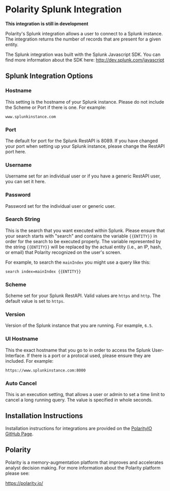 # Polarity Splunk Integration

**This integration is still in development**

Polarity's Splunk integration allows a user to connect to a Splunk instance. The integration returns the number of records that are present for a given entity.

The Splunk integration was built with the Splunk Javascript SDK. You can find more information about the SDK here: http://dev.splunk.com/javascript

## Splunk Integration Options

### Hostname

This setting is the hostname of your Splunk instance. Please do not include the Scheme or Port if there is one. For example:

```
www.splunkinstance.com
```

### Port

The default for port for the Splunk RestAPI is 8089. If you have changed your port when setting up your Splunk instance, please change the RestAPI port here.

### Username

Username set for an individual user or if you have a generic RestAPI user, you can set it here. 

### Password

Password set for the individual user or generic user.

### Search String

This is the search that you want executed within Splunk. Please ensure that your search starts with "search" and contains the variable `{{ENTITY}}` in order for the search to be executed properly.  The variable represented by the string `{{ENTITY}}` will be replaced by the actual entity (i.e., an IP, hash, or email) that Polarity recognized on the user's screen.

For example, to search the `mainIndex` you might use a query like this:

```
search index=mainIndex {{ENTITY}}
```
    
### Scheme

Scheme set for your Splunk RestAPI. Valid values are `https` and `http`.  The default value is set to `https`.
  
### Version

Version of the Splunk instance that you are running.  For example, `6.5`.

### UI Hostname

This the exact hostname that you go to in order to access the Splunk User-Interface. If there is a port or a protocal used, please ensure they are included.  For example:

```
https://www.splunkinstance.com:8000
```

### Auto Cancel

This is an execution setting, that allows a user or admin to set a time limit to cancel a long running query. The value is specified in whole seconds.
  
## Installation Instructions

Installation instructions for integrations are provided on the [PolarityIO GitHub Page](https://polarityio.github.io/).

## Polarity

Polarity is a memory-augmentation platform that improves and accelerates analyst decision making.  For more information about the Polarity platform please see: 

https://polarity.io/